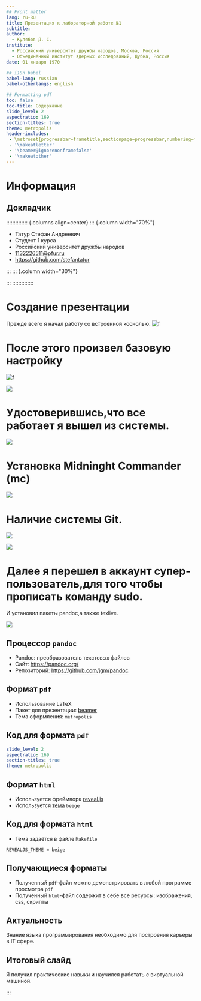 ```yaml
---
## Front matter
lang: ru-RU
title: Презентация к лабораторной работе №1
subtitle: 
author:
  - Кулябов Д. С.
institute:
  - Российский университет дружбы народов, Москва, Россия
  - Объединённый институт ядерных исследований, Дубна, Россия
date: 01 января 1970

## i18n babel
babel-lang: russian
babel-otherlangs: english

## Formatting pdf
toc: false
toc-title: Содержание
slide_level: 2
aspectratio: 169
section-titles: true
theme: metropolis
header-includes:
 - \metroset{progressbar=frametitle,sectionpage=progressbar,numbering=fraction}
 - '\makeatletter'
 - '\beamer@ignorenonframefalse'
 - '\makeatother'
---
```


# Информация

## Докладчик

:::::::::::::: {.columns align=center}
::: {.column width="70%"}

  * Татур Стефан Андреевич
  * Студент 1 курса
  * Российский университет дружбы народов
  * 1132226511@pfur.ru
  * <https://github.com/stefantatur>

:::
::: {.column width="30%"}



:::
::::::::::::::


# Создание презентации

Прежде всего я начал работу со встроенной коснолью. 
![f](./image/pic1.png)

# После этого произвел базовую настройку

![f](./image/pic2.png)

![](./image/pic3.png)


# Удостоверившись,что все работает я вышел из системы.

![](./image/pic4.png)

# Установка Midninght Commander (mc)

![](./image/pic5.png)

# Наличие системы Git. 

![](./image/pic6.png)

![](./image/pic7.png)

# Далее я перешел в аккаунт супер-пользователь,для того чтобы прописать команду sudo.

И установил пакеты pandoc,а также texlive.

![](./image/pic8.png)

## Процессор `pandoc`

- Pandoc: преобразователь текстовых файлов
- Сайт: <https://pandoc.org/>
- Репозиторий: <https://github.com/jgm/pandoc>

## Формат `pdf`

- Использование LaTeX
- Пакет для презентации: [beamer](https://ctan.org/pkg/beamer)
- Тема оформления: `metropolis`

## Код для формата `pdf`

```yaml
slide_level: 2
aspectratio: 169
section-titles: true
theme: metropolis
```

## Формат `html`

- Используется фреймворк [reveal.js](https://revealjs.com/)
- Используется [тема](https://revealjs.com/themes/) `beige`

## Код для формата `html`

- Тема задаётся в файле `Makefile`

```make
REVEALJS_THEME = beige 
```

## Получающиеся форматы

- Полученный `pdf`-файл можно демонстрировать в любой программе просмотра `pdf`
- Полученный `html`-файл содержит в себе все ресурсы: изображения, css, скрипты


## Актуальность

Знание языка программирования необходимо для построения карьеры в IT сфере.

## Итоговый слайд

Я получил практические навыки и научился работать с виртуальной машиной.

:::

